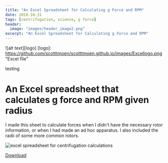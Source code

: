 ```yaml
---
title: "An Excel Spreadsheet for Calculating g Force and RPM"
date: 2018-10-31
tags: [centrifugation, science, g force]
header:
  image: "images/header_image2.png"
excerpt: "An Excel Spreadsheet for Calculating g Force and RPM"
---
```


![alt text][logo]
[logo]: https://github.com/scotttmoen/scotttmoen.github.io/images/Excellogo.png "Excel file"

testing

# An Excel spreadsheet that calculates g force and RPM given radius
I made this sheet to calculate forces when I didn't have the necessary rotor information, or when I had made an ad hoc apparatus. I also included the radii of some more common rotors.

<img src="{{ site.url }}{{site.baseurl }}/images/science/centrifugation_calculations.png" alt="excel spreadsheet for centrifugation calculations">

[Download](https://github.com/scotttmoen/Science)
